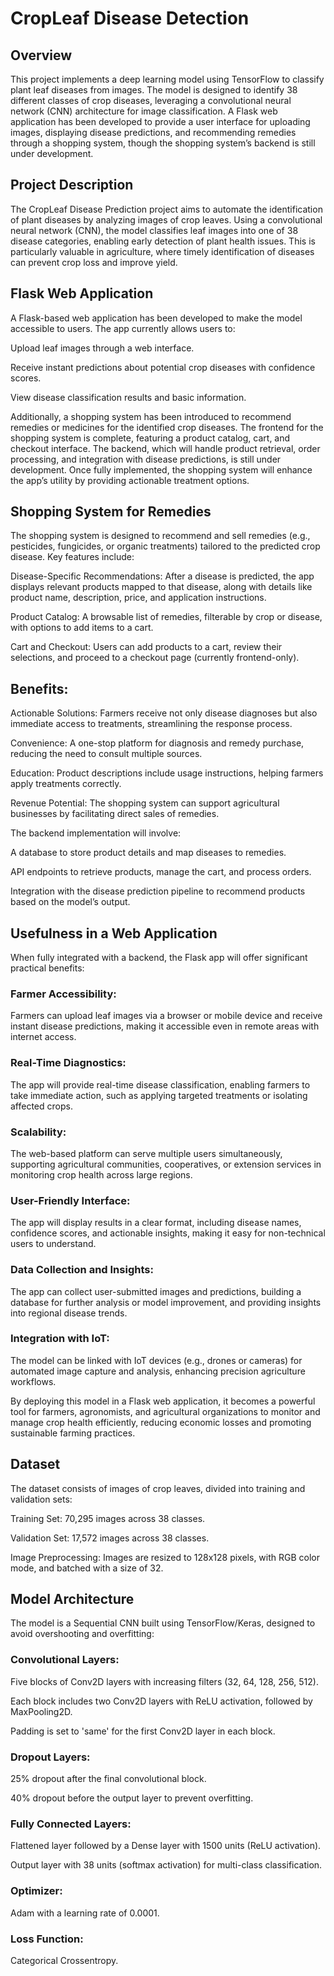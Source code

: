 # CropLeaf Disease Detection

## Overview

This project implements a deep learning model using TensorFlow to classify plant leaf diseases from images. The model is designed to identify 38 different classes of crop diseases, leveraging a convolutional neural network (CNN) architecture for image classification. A Flask web application has been developed to provide a user interface for uploading images, displaying disease predictions, and recommending remedies through a shopping system, though the shopping system’s backend is still under development.

## Project Description

The CropLeaf Disease Prediction project aims to automate the identification of plant diseases by analyzing images of crop leaves. Using a convolutional neural network (CNN), the model classifies leaf images into one of 38 disease categories, enabling early detection of plant health issues. This is particularly valuable in agriculture, where timely identification of diseases can prevent crop loss and improve yield.

## Flask Web Application

A Flask-based web application has been developed to make the model accessible to users. The app currently allows users to:





Upload leaf images through a web interface.



Receive instant predictions about potential crop diseases with confidence scores.



View disease classification results and basic information.

Additionally, a shopping system has been introduced to recommend remedies or medicines for the identified crop diseases. The frontend for the shopping system is complete, featuring a product catalog, cart, and checkout interface. The backend, which will handle product retrieval, order processing, and integration with disease predictions, is still under development. Once fully implemented, the shopping system will enhance the app’s utility by providing actionable treatment options.

## Shopping System for Remedies

The shopping system is designed to recommend and sell remedies (e.g., pesticides, fungicides, or organic treatments) tailored to the predicted crop disease. Key features include:





Disease-Specific Recommendations: After a disease is predicted, the app displays relevant products mapped to that disease, along with details like product name, description, price, and application instructions.



Product Catalog: A browsable list of remedies, filterable by crop or disease, with options to add items to a cart.



Cart and Checkout: Users can add products to a cart, review their selections, and proceed to a checkout page (currently frontend-only).



## Benefits:





Actionable Solutions: Farmers receive not only disease diagnoses but also immediate access to treatments, streamlining the response process.



Convenience: A one-stop platform for diagnosis and remedy purchase, reducing the need to consult multiple sources.



Education: Product descriptions include usage instructions, helping farmers apply treatments correctly.



Revenue Potential: The shopping system can support agricultural businesses by facilitating direct sales of remedies.

The backend implementation will involve:





A database to store product details and map diseases to remedies.



API endpoints to retrieve products, manage the cart, and process orders.



Integration with the disease prediction pipeline to recommend products based on the model’s output.



## Usefulness in a Web Application

When fully integrated with a backend, the Flask app will offer significant practical benefits:





### Farmer Accessibility: 
Farmers can upload leaf images via a browser or mobile device and receive instant disease predictions, making it accessible even in remote areas with internet access.



### Real-Time Diagnostics: 
The app will provide real-time disease classification, enabling farmers to take immediate action, such as applying targeted treatments or isolating affected crops.



### Scalability: 
The web-based platform can serve multiple users simultaneously, supporting agricultural communities, cooperatives, or extension services in monitoring crop health across large regions.



### User-Friendly Interface: 
The app will display results in a clear format, including disease names, confidence scores, and actionable insights, making it easy for non-technical users to understand.



### Data Collection and Insights: 
The app can collect user-submitted images and predictions, building a database for further analysis or model improvement, and providing insights into regional disease trends.



### Integration with IoT: 
The model can be linked with IoT devices (e.g., drones or cameras) for automated image capture and analysis, enhancing precision agriculture workflows.

By deploying this model in a Flask web application, it becomes a powerful tool for farmers, agronomists, and agricultural organizations to monitor and manage crop health efficiently, reducing economic losses and promoting sustainable farming practices.

## Dataset

The dataset consists of images of crop leaves, divided into training and validation sets:





Training Set: 70,295 images across 38 classes.



Validation Set: 17,572 images across 38 classes.



Image Preprocessing: Images are resized to 128x128 pixels, with RGB color mode, and batched with a size of 32.

## Model Architecture

The model is a Sequential CNN built using TensorFlow/Keras, designed to avoid overshooting and overfitting:





### Convolutional Layers:





Five blocks of Conv2D layers with increasing filters (32, 64, 128, 256, 512).



Each block includes two Conv2D layers with ReLU activation, followed by MaxPooling2D.



Padding is set to 'same' for the first Conv2D layer in each block.



### Dropout Layers:





25% dropout after the final convolutional block.



40% dropout before the output layer to prevent overfitting.



### Fully Connected Layers:





Flattened layer followed by a Dense layer with 1500 units (ReLU activation).



Output layer with 38 units (softmax activation) for multi-class classification.



### Optimizer: 
Adam with a learning rate of 0.0001.



### Loss Function: 
Categorical Crossentropy.
